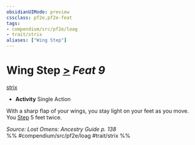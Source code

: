 ```yaml
---
obsidianUIMode: preview
cssclass: pf2e,pf2e-feat
tags:
- compendium/src/pf2e/loag
- trait/strix
aliases: ["Wing Step"]
---
```

# Wing Step  [>](rules/core-rulebook/chapter-9-playing-the-game.md#Actions "Single Action") *Feat 9*  
[strix](rules/traits/strix-loag.md "Strix Ancestry & Heritage Trait")  

- **Activity** Single Action

With a sharp flap of your wings, you stay light on your feet as you move. You [Step](rules/actions/step.md) 5 feet twice.

*Source: Lost Omens: Ancestry Guide p. 138*  
%% #compendium/src/pf2e/loag #trait/strix %%